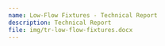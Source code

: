 ```yaml
---
name: Low-Flow Fixtures - Technical Report
description: Technical Report
file: img/tr-low-flow-fixtures.docx
---
```

